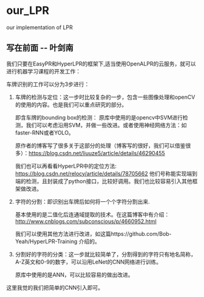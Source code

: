 # our_LPR
our implementation of LPR

## 写在前面 -- 叶剑南

我们只要在EasyPR和HyperLPR的框架下,适当使用OpenALPR的云服务，就可以进行机器学习课程的开发工作：

车牌识别的工作可以分为3步进行：
1. 车牌的检测与定位：这一步时比较复杂的一步，包含一些图像处理和openCV的使用的内容。也是我们可以重点研究的部分。

	即含车牌的bounding box的检测： 原库中使用的是opencv中SVM进行检测，我们可以考虑沿用SVM，并做一些改进。或者使用神经网络方法：如faster-RNN或者YOLO。

	原作者的博客写了很多关于这部分的处理（博客写的很好，我们可以借鉴很多）：https://blog.csdn.net/liuuze5/article/details/46290455

	我们也可以再看看HyperLPR中的定位方法: https://blog.csdn.net/relocy/article/details/78705662 他们号称能实现端到端的检测，且封装成了python接口，比较好调用。我们也比较容易引入其他框架做改进。

2. 字符的分割：即识别出车牌后如何将一个个字符分割出来.

	基本使用的是二值化后连通域提取的技术。在这篇博客中有介绍：http://www.cnblogs.com/subconscious/p/4660952.html

	我们可以使用其他方法进行改进，如这篇https://github.com/Bob-Yeah/HyperLPR-Training 介绍的。

3. 分割好的字符的分类：这一步就比较简单了，分割得到的字符只有地名简称，A-Z英文和0-9的数字，可以沿用LeNet的CNN网络进行训练。

	原库中使用的是ANN，可以比较容易的做出改进。

这里我觉的我们把简单的CNN引入即可。
